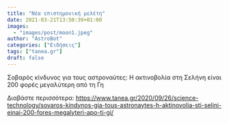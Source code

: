 ```yaml
---
title: "Νέα επιστημονική μελέτη"
date: 2021-03-21T13:50:39+01:00
images:
  - "images/post/moon1.jpeg"
author: "AstroBot"
categories: ["Ειδήσεις"]
tags: ["tanea.gr"]
draft: false
---
```


Σοβαρός κίνδυνος για τους αστροναύτες: H ακτινοβολία στη Σελήνη είναι 200 φορές μεγαλύτερη από τη Γη

Διαβάστε περισσότερα: https://www.tanea.gr/2020/09/26/science-technology/sovaros-kindynos-gia-tous-astronaytes-h-aktinovolia-sti-selini-einai-200-fores-megalyteri-apo-ti-gi/
